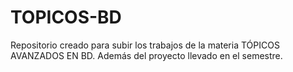 # TOPICOS-BD
Repositorio creado para subir los trabajos de la materia TÓPICOS AVANZADOS EN BD. Además del proyecto llevado en el semestre.
